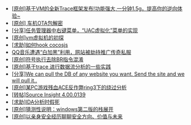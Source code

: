 + [[原创]基于VM的全新Trace框架发布!功能强大,一分钟1.5g，提高你的逆向体验~](https://bbs.kanxue.com/thread-285471.htm)
+ [[原创]  车机OTA包解密](https://bbs.kanxue.com/thread-285256.htm)
+ [[分享]任务管理器中右键菜单，“UAC虚拟化”菜单的实现](https://bbs.kanxue.com/thread-284216.htm)
+ [[原创]vm虚拟机的初探](https://bbs.kanxue.com/thread-284883.htm)
+ [[求助]如何hook cocosjs](https://bbs.kanxue.com/thread-285475.htm)
+ [QQ音乐遭遇“白加黑”利用，网站被劫持推广传奇私服](https://bbs.kanxue.com/thread-285329.htm)
+ [[原创]符号执行去除BR指令混淆](https://bbs.kanxue.com/thread-280737.htm)
+ [[原创]基于trace 进行数据流分析的一些实践](https://bbs.kanxue.com/thread-285243.htm)
+ [[分享]We can pull the DB of any website you want. Send the site and we will pull it..](https://bbs.kanxue.com/thread-285474.htm)
+ [[原创]某PC游戏残血ACE反作弊ring3下的绕过分析](https://bbs.kanxue.com/thread-284667.htm)
+ [[转帖]Source Insight 4.00.0139](https://bbs.kanxue.com/thread-282312.htm)
+ [[求助]IDA分析时假死](https://bbs.kanxue.com/thread-282015.htm)
+ [[原创]猜测性说明：windows第二版的栈展开](https://bbs.kanxue.com/thread-285476.htm)
+ [[原创]以亲身安全经历聊聊安全方向、价值与未来](https://bbs.kanxue.com/thread-285407.htm)
